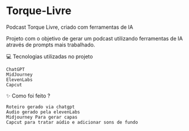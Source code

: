 # Torque-Livre

Podcast Torque Livre, criado com ferramentas de IA

Projeto com o objetivo de gerar um podcast utilizando ferramentas de IA através de prompts mais trabalhado.

💻 Tecnologias utilizadas no projeto

    ChatGPT
    MidJourney
    ElevenLabs
    Capcut


✨ Como foi feito ?

    Roteiro gerado via chatgpt
    Audio gerado pela elevenLabs
    Midjourney Para gerar capas
    Capcut para tratar aúdio e adicionar sons de fundo
